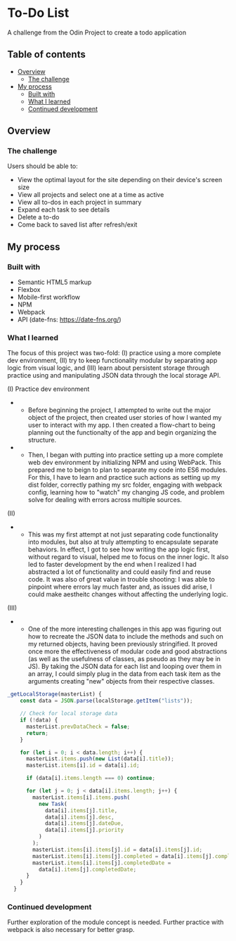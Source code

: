# To-Do List

A challenge from the Odin Project to create a todo application

## Table of contents

- [Overview](#overview)
  - [The challenge](#the-challenge)
- [My process](#my-process)
  - [Built with](#built-with)
  - [What I learned](#what-i-learned)
  - [Continued development](#continued-development)
  
## Overview

### The challenge

Users should be able to:

- View the optimal layout for the site depending on their device's screen size
- View all projects and select one at a time as active
- View all to-dos in each project in summary
- Expand each task to see details
- Delete a to-do
- Come back to saved list after refresh/exit

## My process

### Built with

- Semantic HTML5 markup
- Flexbox
- Mobile-first workflow
- NPM
- Webpack
- API (date-fns: https://date-fns.org/)


### What I learned

The focus of this project was two-fold: (I) practice using a more complete dev environment, (II) try to keep functionality modular by separating app logic from visual logic, and (III) learn about persistent storage through practice using and manipulating JSON data through the local storage API.

(I) Practice dev environment
- - Before beginning the project, I attempted to write out the major object of the project, then created user stories of how I wanted my user to interact with my app. I then created a flow-chart to being planning out the functionalty of the app and begin organizing the structure.
- - Then, I began with putting into practice setting up a more complete web dev environment by initializing NPM and using WebPack. This prepared me to beign to plan to separate my code into ES6 modules. For this, I have to learn and practice such actions as setting up my dist folder, correctly pathing my src folder, engaging with webpack config, learning how to "watch" my changing JS code, and problem solve for dealing with errors across multiple sources.

(II)
- - This was my first attempt at not just separating code functionality into modules, but also at truly attempting to encapsulate separate behaviors. In effect, I got to see how writing the app logic first, without regard to visual, helped me to focus on the inner logic. It also led to faster development by the end when I realized I had abstracted a lot of functionality and could easily find and reuse code. It was also of great value in trouble shooting: I was able to pinpoint where errors lay much faster and, as issues did arise, I could make aestheitc changes without affecting the underlying logic.

(III)
- - One of the more interesting challenges in this app was figuring out how to recreate the JSON data to include the methods and such on my returned objects, having been previously stringified. It proved once more the effectiveness of modular code and good abstractions (as well as the usefulness of classes, as pseudo as they may be in JS). By taking the JSON data for each list and looping over them in an array, I could simply plug in the data from each task item as the arguments creating "new" objects from their respective classes.

```js
_getLocalStorage(masterList) {
    const data = JSON.parse(localStorage.getItem("lists"));

    // Check for local storage data
    if (!data) {
      masterList.prevDataCheck = false;
      return;
    }

    for (let i = 0; i < data.length; i++) {
      masterList.items.push(new List(data[i].title));
      masterList.items[i].id = data[i].id;

      if (data[i].items.length === 0) continue;

      for (let j = 0; j < data[i].items.length; j++) {
        masterList.items[i].items.push(
          new Task(
            data[i].items[j].title,
            data[i].items[j].desc,
            data[i].items[j].dateDue,
            data[i].items[j].priority
          )
        );
        masterList.items[i].items[j].id = data[i].items[j].id;
        masterList.items[i].items[j].completed = data[i].items[j].completed;
        masterList.items[i].items[j].completedDate =
          data[i].items[j].completedDate;
      }
    }
  }
```

### Continued development

Further exploration of the module concept is needed. Further practice with webpack is also necessary for better grasp.
